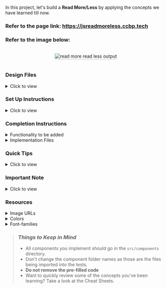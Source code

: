 In this project, let's build a **Read More/Less** by applying the concepts we have learned till now.

### Refer to the page link: https://jsreadmoreless.ccbp.tech

### Refer to the image below:

<br/>
<div style="text-align: center;">
    <img src="https://assets.ccbp.in/frontend/content/react-js-hooks/read-more-less-output-v0.gif" alt="read more read less output" style="max-width:70%;box-shadow:0 2.8px 2.2px rgba(0, 0, 0, 0.12)">
</div>
<br/>

### Design Files

<details>
<summary>Click to view</summary>

- [Extra Small (Size < 576px) and Small (Size >= 576px)](https://assets.ccbp.in/frontend/content/react-js-hooks/read-more-less-sm-outputs-v0.png)
- [Medium (Size >= 768px), Large (Size >= 992px) and Extra Large (Size >= 1200px) - Read Less](https://assets.ccbp.in/frontend/content/react-js-hooks/read-less-lg-output-v0.png)
- [Medium (Size >= 768px), Large (Size >= 992px) and Extra Large (Size >= 1200px) - Read More](https://assets.ccbp.in/frontend/content/react-js-hooks/read-more-lg-output-v0.png)

</details>

### Set Up Instructions

<details>
<summary>Click to view</summary>

- Download dependencies by running `npm install`
- Start up the app using `npm start`
</details>

### Completion Instructions

<details>
<summary>Functionality to be added</summary>
<br/>

The app must have the following functionalities

- When the app is opened,
  - The text should be shortened to the first one hundred and seventy characters from the given reactHooksDescription and should be displayed
  - **Read More** button should be displayed
- When the **Read More** button is clicked,
  - The total text from the given reactHooksDescription should be displayed
  - **Read Less** button should be displayed
- When the **Read Less** button is clicked,

  - The text should be shortened to the first one hundred and seventy characters from the given reactHooksDescription and should be displayed
  - **Read More** button should be displayed

- The `ReadMoreReadLess` component receives the `reactHooksDescription` as a prop with String data type
  </details>

<details>
<summary>Implementation Files</summary>
<br/>

Use these files to complete the implementation:

- `src/components/ReadMore/index.js`
- `src/components/ReadMore/styledComponents.js`
</details>

### Quick Tips

<details close>
<summary>Click to view</summary>
<br>

- To extract the part of the string we can use the `slice()`

  ```js
  const text = 'Hello world!'
  const slicedText = text.slice(0, 5) // Hello
  ```

</details>

### Important Note

<details>
<summary>Click to view</summary>

<br/>

**The following instructions are required for the tests to pass**

- **Styled Components** should be used for styling purposes
- **Roboto** should be applied as `font-family` for **React Hooks** heading

</details>

### Resources

<details>
<summary>Image URLs</summary>

- [https://assets.ccbp.in/frontend/hooks/react-hooks-img.png](https://assets.ccbp.in/frontend/hooks/react-hooks-img.png) alt should be **react hooks**

</details>

<details>
<summary>Colors</summary>

<br/>

<div style="background-color: #1e293b; width: 150px; padding: 10px; color: white">Hex: #1e293b</div>
<div style="background-color: #334155; width: 150px; padding: 10px; color: white">Hex: #334155</div>
<div style="background-color: #ffffff; width: 150px; padding: 10px; color: black">Hex: #ffffff</div>
<div style="background-color: #1f81ff; width: 150px; padding: 10px; color: white">Hex: #1f81ff</div>
<br/>
</details>

<details>
<summary>Font-families</summary>

- Roboto

</details>

> ### _Things to Keep in Mind_
>
> - All components you implement should go in the `src/components` directory.
> - Don't change the component folder names as those are the files being imported into the tests.
> - **Do not remove the pre-filled code**
> - Want to quickly review some of the concepts you’ve been learning? Take a look at the Cheat Sheets.
